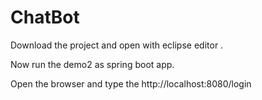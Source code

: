 # ChatBot

Download the project and open with eclipse editor .

Now run the demo2 as spring boot app.

Open the browser and type the http://localhost:8080/login 
